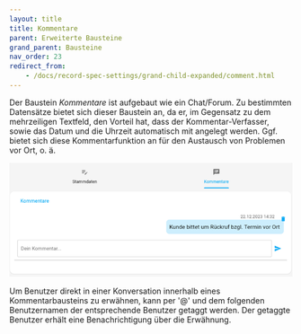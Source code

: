 ```yaml
---
layout: title
title: Kommentare
parent: Erweiterte Bausteine
grand_parent: Bausteine
nav_order: 23
redirect_from:
    - /docs/record-spec-settings/grand-child-expanded/comment.html
---
```


Der Baustein _Kommentare_ ist aufgebaut wie ein Chat/Forum. Zu bestimmten Datensätze bietet sich dieser
Baustein an, da er, im Gegensatz zu dem mehrzeiligen Textfeld, den Vorteil hat, dass der Kommentar-Verfasser,
sowie das Datum und die Uhrzeit automatisch mit angelegt werden. Ggf. bietet sich diese Kommentarfunktion an für den
Austausch von Problemen vor Ort, o. ä.

![comment](\old_assets\record-spec-settings\comment.png 'comment')

Um Benutzer direkt in einer Konversation innerhalb eines Kommentarbausteins zu erwähnen,
kann per '@' und dem folgenden Benutzernamen der entsprechende Benutzer getaggt werden.
Der getaggte Benutzer erhält eine Benachrichtigung über die Erwähnung.
